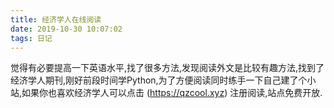 ```yaml
---
title: 经济学人在线阅读
date: 2019-10-30 10:07:02
tags: 日记
---
```


觉得有必要提高一下英语水平,找了很多方法,发现阅读外文是比较有趣方法,找到了经济学人期刊,刚好前段时间学Python,为了方便阅读同时练手一下自己建了个小站,如果你也喜欢经济学人可以点击 (https://qzcool.xyz) 注册阅读,站点免费开放.

<!-- more -->